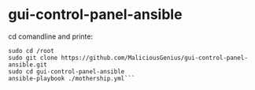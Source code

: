 # gui-control-panel-ansible

cd comandline and printe:<br>
```sudo dnf -y install git ansible
sudo cd /root
sudo git clone https://github.com/MaliciousGenius/gui-control-panel-ansible.git
sudo cd gui-control-panel-ansible
ansible-playbook ./mothership.yml```